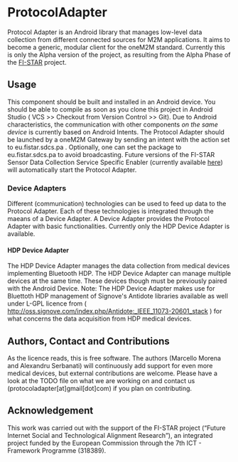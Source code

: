 ProtocolAdapter
===============

Protocol Adapter is an Android library that manages low-level data collection from different connected sources for M2M applications. It aims to become a generic, modular client for the oneM2M standard. Currently this is only the Alpha version of the project, as resulting from the Alpha Phase of the [FI-STAR](http://www.fi-star.eu) project.
## Usage
This component should be built and installed in an Android device. You should be able to compile as soon as you clone this project in Android Studio ( VCS >> Checkout from Version Control >> Git).
Due to Android characteristics, the communication with other components _on the same device_ is currently based on Android Intents.
The Protocol Adapter should be launched by a oneM2M Gateway by sending an intent with the action set to eu.fistar.sdcs.pa . Optionally, one can set the package to eu.fistar.sdcs.pa to avoid broadcasting.
Future versions of the FI-STAR Sensor Data Collection Service Specific Enabler (currently available [here](http://130.206.82.42/enablers/sensor-data-collection-service)) will automatically start the Protocol Adapter.
### Device Adapters
Different (communication) technologies can be used to feed up data to the Protocol Adapter. Each of these technologies is integrated through the maeans of a Device Adapter. A Device Adapter provides the Protocol Adapter with basic functionalities.
Currently only the HDP Device Adapter is available. 
#### HDP Device Adapter
The HDP Device Adapter manages the data collection from medical devices implementing Bluetooth HDP. The HDP Device Adapter can manage multiple devices at the same time. These devices though must be previously paired with the Android Device.
Note: The HDP Device Adapter makes use for Bluettoth HDP management of Signove's Antidote libraries available as well under L-GPL licence from ( http://oss.signove.com/index.php/Antidote:_IEEE_11073-20601_stack ) for what concerns the data acquisition from HDP medical devices. 
## Authors, Contact and Contributions
As the licence reads, this is free software. The authors (Marcello Morena and Alexandru Serbanati) will continuously add support for even more medical devices, but external contributions are welcome. Please have a look at the TODO file on what we are working on and contact us (protocoladapter[at]gmail[dot]com) if you plan on contributing.
## Acknowledgement
This work was carried out with the support of the FI-STAR project (“Future Internet Social and Technological Alignment Research”), an integrated project funded by the European Commission through the 7th ICT - Framework Programme (318389).



